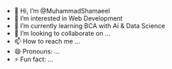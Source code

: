 - 👋 Hi, I’m @MuhammadShamaeel
- 👀 I’m interested in Web Development
- 🌱 I’m currently learning BCA with Ai & Data Science
- 💞️ I’m looking to collaborate on ...
- 📫 How to reach me ...
- 😄 Pronouns: ...
- ⚡ Fun fact: ...

<!---
MuhammadShamaeel/MuhammadShamaeel is a ✨ special ✨ repository because its `README.md` (this file) appears on your GitHub profile.
You can click the Preview link to take a look at your changes.
--->
